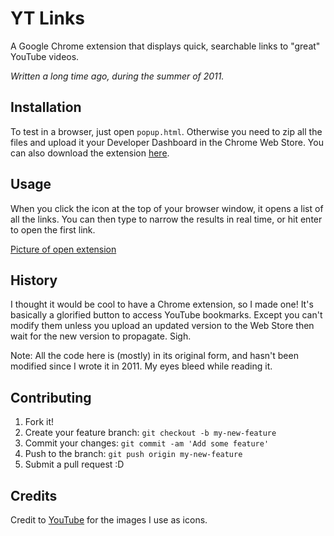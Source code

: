 # YT Links

A Google Chrome extension that displays quick, searchable links to "great" YouTube videos.

*Written a long time ago, during the summer of 2011.*

## Installation

To test in a browser, just open `popup.html`. Otherwise you need to zip all the files and upload it your Developer Dashboard in the Chrome Web Store. You can also download the extension [here](https://chrome.google.com/webstore/detail/yt-links/pkpkkbnjhejofnhcefbdaenmkdclbmal).

## Usage

When you click the icon at the top of your browser window, it opens a list of all the links. You can then type to narrow the results in real time, or hit enter to open the first link.

[Picture of open extension](https://raw.githubusercontent.com/cooperka/YouTubeLinks/master/images/ss_1.png)

## History

I thought it would be cool to have a Chrome extension, so I made one! It's basically a glorified button to access YouTube bookmarks. Except you can't modify them unless you upload an updated version to the Web Store then wait for the new version to propagate. Sigh.

Note:
All the code here is (mostly) in its original form, and hasn't been modified since I wrote it in 2011. My eyes bleed while reading it.

## Contributing

1. Fork it!
2. Create your feature branch: `git checkout -b my-new-feature`
3. Commit your changes: `git commit -am 'Add some feature'`
4. Push to the branch: `git push origin my-new-feature`
5. Submit a pull request :D

## Credits

Credit to [YouTube](https://www.youtube.com/) for the images I use as icons.
